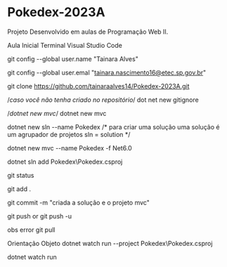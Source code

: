 # Pokedex-2023A
Projeto Desenvolvido em aulas de Programação Web II.


Aula Inicial
Terminal Visual Studio Code

git config --global user.name  "Tainara Alves" 

git config --global user.emal "tainara.nascimento16@etec.sp.gov.br"

git clone https://github.com/tainaraalves14/Pokedex-2023A.git

/*caso você não tenha criado no repositório*/
dot net new gitignore 

/*dotnet new mvc*/
dotnet new mvc 

dotnet new sln --name Pokedex
/*
para criar uma solução 
uma solução é um agrupador de projetos 
sln = solution
*/

dotnet new mvc --name Pokedex -f Net6.0 

dotnet sln add Pokedex\Pokedex.csproj

git status 

git add .

git commit -m "criada a solução e o projeto mvc"

git push 
or 
git push -u 

obs error
git pull 

Orientação Objeto 
dotnet  watch run --project Pokedex\Pokedex.csproj   

dotnet watch run 








